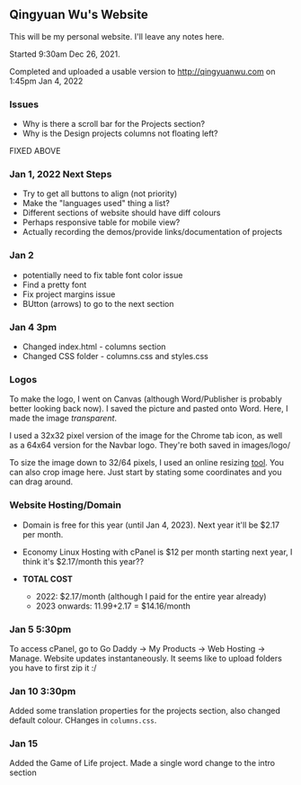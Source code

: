 ## Qingyuan Wu's Website

This will be my personal website. I'll leave any notes here.

Started 9:30am Dec 26, 2021.

Completed and uploaded a usable version to http://qingyuanwu.com on 1:45pm Jan 4, 2022

### Issues
* Why is there a scroll bar for the Projects section?
* Why is the Design projects columns not floating left?

FIXED ABOVE

### Jan 1, 2022 Next Steps
* Try to get all buttons to align (not priority)
* Make the "languages used" thing a list?
* Different sections of website should have diff colours
* Perhaps responsive table for mobile view?
* Actually recording the demos/provide links/documentation of projects

### Jan 2
* potentially need to fix table font color issue
* Find a pretty font
* Fix project margins issue
* BUtton (arrows) to go to the next section

### Jan 4 3pm
* Changed index.html - columns section
* Changed CSS folder - columns.css and styles.css

### Logos
To make the logo, I went on Canvas (although Word/Publisher is probably better looking back now). I saved the picture and pasted onto Word. Here, I made the image *transparent*.

I used a 32x32 pixel version of the image for the Chrome tab icon, as well as a 64x64 version for the Navbar logo. They're both saved in images/logo/

To size the image down to 32/64 pixels, I used an online resizing [tool](https://resizeimage.net/). You can also crop image here. Just start by stating some coordinates and you can drag around.

### Website Hosting/Domain
* Domain is free for this year (until Jan 4, 2023). Next year it'll be $2.17 per month.
* Economy Linux Hosting with cPanel is $12 per month starting next year, I think it's $2.17/month this year??

* **TOTAL COST**
  * 2022: $2.17/month (although I paid for the entire year already)
  * 2023 onwards: $11.99+$2.17 = $14.16/month


### Jan 5 5:30pm
To access cPanel, go to Go Daddy -> My Products -> Web Hosting -> Manage. Website updates instantaneously. It seems like to upload folders you have to first zip it :/

### Jan 10 3:30pm
Added some translation properties for the projects section, also changed default colour. CHanges in `columns.css`.

### Jan 15
Added the Game of Life project. Made a single word change to the intro section